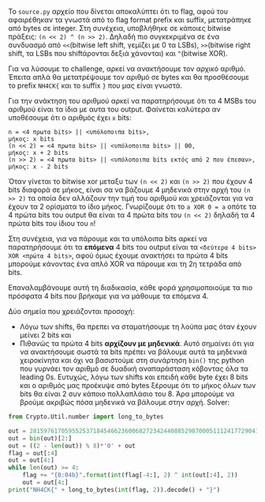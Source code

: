 Το `source.py` αρχείο που δίνεται αποκαλύπτει ότι το flag, αφού του αφαιρέθηκαν τα γνωστά από το flag format prefix και suffix, μετατράπηκε από bytes σε integer. Στη συνέχεια, υποβλήθηκε σε κάποιες bitwise πράξεις: `(n << 2) ^ (n >> 2)`. Δηλαδή πιο συγκεκριμένα σε ένα συνδυασμό από `<<`(bitwise left shift, γεμίζει με 0 τα LSBs), `>>`(bitwise right shift, τα LSBs που shiftάρονται δεξιά χάνονται) και `^`(bitwise XOR).

Για να λύσουμε το challenge, αρκεί να ανακτήσουμε τον αρχικό αριθμό. Έπειτα απλά θα μετατρέψουμε τον αριθμό σε bytes και θα προσθέσουμε το prefix `NH4CK{` και το suffix `}` που μας είναι γνωστά.

Για την ανάκτηση του αριθμού αρκεί να παρατηρήσουμε ότι τα 4 MSBs του αριθμού είναι τα ίδια με αυτα του output. Φαίνεται καλύτερα αν υποθέσουμε ότι ο αριθμός έχει `x` bits:
```
n = <4 πρωτα bits> || <υπόλοποιπα bits>,                                μήκος: x bits
(n << 2) = <4 πρωτα bits> || <υπόλοποιπα bits> || 00,                   μήκος: x + 2 bits
(n >> 2) = <4 πρωτα bits> || <υπόλοποιπα bits εκτός από 2 που έπεσαν>,  μήκος: x - 2 bits
```
Όταν γίνεται το bitwise xor μεταξυ των `(n << 2)` και `(n >> 2)` που έχουν 4 bits διαφορά σε μήκος, είναι σα να βάζουμε 4 μηδενικά στην αρχή του `(n >> 2)` τα οποία δεν αλλάζουν την τιμή του αριθμού και χρειάζονται για να έχουν τα 2 ορίσματα το ίδιο μήκος. Γνωρίζουμε ότι το `a XOR 0 = a` οπότε τα 4 πρώτα bits του output θα είναι τα 4 πρώτα bits του `(n << 2)` δηλαδή τα 4 πρώτα bits του ίδιου του `n`! 

Στη συνέχεια, για να πάρουμε και τα υπόλοιπα bits αρκεί να παρατηρήσουμε ότι τα **επόμενα** 4 bits του output είναι τα `<δεύτερα 4 bits> XOR <πρώτα 4 bits>`, αφού όμως έχουμε ανακτήσει τα πρώτα 4 bits μπορούμε κάνοντας ένα απλό XOR να πάρουμε και τη 2η τετράδα από bits.

Επαναλαμβάνουμε αυτή τη διαδικασία, κάθε φορά χρησιμοποιούμε τα πιο πρόσφατα 4 bits που βρήκαμε για να μάθουμε τα επόμενα 4.

Δύο σημεία που χρειάζονται προσοχή: 
- Λόγω των shifts, θα πρεπει να σταματήσουμε τη λούπα μας όταν έχουν μείνει 2 bits και 
- Πιθανώς τα πρώτα 4 bits **αρχίζουν με μηδενικά**. Αυτό σημαίνει ότι για να ανακτήσουμε σωστά τα bits πρέπει να βάλουμε αυτά τα μηδενικά χειροκίνητα και όχι να βασιστούμε στη συνάρτηση `bin()` της python που γυρνάει τον αριθμό σε δυαδική αναπαράσταση κόβοντας όλα τα leading 0s. Ευτυχώς, λόγω των shifts και επειδή κάθε byte έχει 8 bits και ο αριθμός μας προέκυψε από bytes ξέρουμε ότι το μήκος όλων των bits θα είναι 2 συν κάποιο πολλαπλάσιο του 8. Άρα μπορούμε να βρούμε ακριβώς πόσα μηδενικά να βάλουμε στην αρχή.
Solver:
```python
from Crypto.Util.number import long_to_bytes

out = 28159761705955253718454662360068272342440885298700051112417729041843661663258713442591709941031131886387
out = bin(out)[2:]
out = ((2 - len(out)) % 8)*'0' + out
flag = out[:4]
out = out[4:]
while len(out) >= 4:
    flag += "{0:04b}".format(int(flag[-4:], 2) ^ int(out[:4], 2))
    out = out[4:]
print("NH4CK{" + long_to_bytes(int(flag, 2)).decode() + "}")

```

